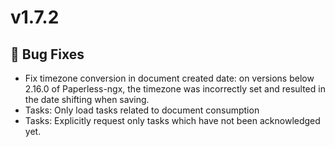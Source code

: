 
# v1.7.2

## 🐛 Bug Fixes

- Fix timezone conversion in document created date: on versions below 2.16.0 of Paperless-ngx, the timezone was incorrectly set and resulted in the date shifting when saving.
- Tasks: Only load tasks related to document consumption
- Tasks: Explicitly request only tasks which have not been acknowledged yet.
